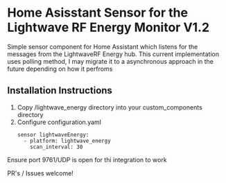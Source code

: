 # Home Asisstant Sensor for the Lightwave RF Energy Monitor V1.2

Simple sensor component for Home Assistant which listens for the messages from the LightwaveRF Energy hub. This current implementation uses polling method, I may migrate it to a asynchronous approach in the future depending on how it perfroms

## Installation Instructions

1. Copy /lightwave_energy directory into your custom_components directory
2. Configure configuration.yaml
   ```
   sensor lightwaveEnergy:
     - platform: lightwave_energy
       scan_interval: 30
   ```

Ensure port 9761/UDP is open for thi integration to work

PR's / Issues welcome!

